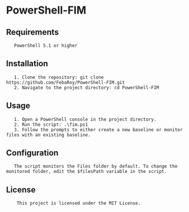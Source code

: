 # **PowerShell-FIM**

## **Requirements**
       PowerShell 5.1 or higher  

## **Installation**  
       1. Clone the repository: git clone https://github.com/FebaRoy/PowerShell-FIM.git  
       2. Navigate to the project directory: cd PowerShell-FIM  
       
## **Usage**
       1. Open a PowerShell console in the project directory.  
       2. Run the script: .\fim.ps1  
       3. Follow the prompts to either create a new baseline or monitor files with an existing baseline.  
       
## **Configuration**  
       The script monitors the Files folder by default. To change the monitored folder, edit the $filesPath variable in the script.  

## **License**  
        This project is licensed under the MIT License.  
